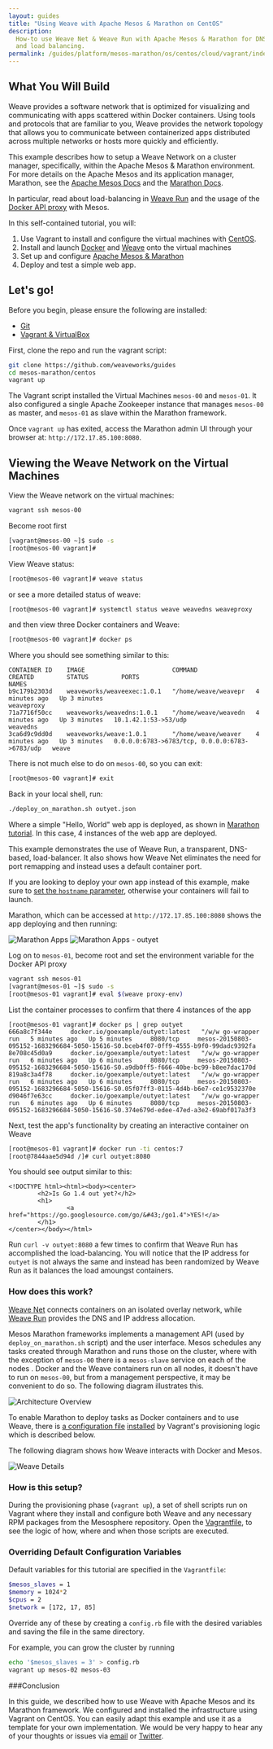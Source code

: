 ```yaml
---
layout: guides
title: "Using Weave with Apache Mesos & Marathon on CentOS"
description:
  How-to use Weave Net & Weave Run with Apache Mesos & Marathon for DNS service discovery
  and load balancing.
permalink: /guides/platform/mesos-marathon/os/centos/cloud/vagrant/index.html
---
```


## What You Will Build

Weave provides a software network that is optimized for visualizing and communicating with apps scattered within Docker containers. Using tools and protocols that are familiar to you, Weave provides the network topology that allows you to communicate between containerized apps distributed across multiple networks or hosts more quickly and efficiently.

This example describes how to setup a Weave Network on a cluster manager, specifically, within the Apache Mesos & Marathon environment. For more details on the Apache Mesos and its application manager, Marathon, see the [Apache Mesos Docs](http://mesos.apache.org/documentation/latest/) and the [Marathon Docs](https://mesosphere.github.io/marathon/).

In particular, read about load-balancing in [Weave Run](/run) and the usage of the [Docker API proxy](http://docs.weave.works/weave/latest_release/proxy.html) with Mesos.

In this self-contained tutorial, you will:

1. Use Vagrant to install and configure the virtual machines with [CentOS](http://centos.org/).
2. Install and launch [Docker](http://docker.com) and [Weave](http://weave.works) onto the virtual machines
3. Set up and configure [Apache Mesos & Marathon](https://mesosphere.github.io/marathon/)
4. Deploy and test a simple web app.

## Let's go!

Before you begin, please ensure the following are installed:

* [Git](http://git-scm.com/downloads)
* [Vagrant & VirtualBox](/guides/about/vagrant.html)

First, clone the repo and run the vagrant script:

~~~ bash
git clone https://github.com/weaveworks/guides
cd mesos-marathon/centos
vagrant up
~~~

The Vagrant script installed the Virtual Machines `mesos-00` and `mesos-01`. It also configured a single Apache Zookeeper instance that manages `mesos-00` as master, and `mesos-01` as slave within the Marathon framework.

Once `vagrant up` has exited, access the Marathon admin UI through your browser at: `http://172.17.85.100:8080`.

## Viewing the Weave Network on the Virtual Machines

View the Weave network on the virtual machines:

~~~ bash
vagrant ssh mesos-00
~~~

Become root first

~~~ bash
[vagrant@mesos-00 ~]$ sudo -s
[root@mesos-00 vagrant]#
~~~

View Weave status:

~~~ bash
[root@mesos-00 vagrant]# weave status
~~~

or see a more detailed status of weave:

~~~ bash
[root@mesos-00 vagrant]# systemctl status weave weavedns weaveproxy
~~~

and then view three Docker containers and Weave:

~~~ bash
[root@mesos-00 vagrant]# docker ps
~~~

Where you should see something similar to this:

    CONTAINER ID    IMAGE                        COMMAND                CREATED         STATUS         PORTS                                            NAMES
    b9c179b2303d    weaveworks/weaveexec:1.0.1   "/home/weave/weavepr   4 minutes ago   Up 3 minutes                                                    weaveproxy
    71a7716f50cc    weaveworks/weavedns:1.0.1    "/home/weave/weavedn   4 minutes ago   Up 3 minutes   10.1.42.1:53->53/udp                             weavedns
    3ca6d9c9dd0d    weaveworks/weave:1.0.1       "/home/weave/weaver    4 minutes ago   Up 3 minutes   0.0.0.0:6783->6783/tcp, 0.0.0.0:6783->6783/udp   weave

There is not much else to do on `mesos-00`, so you can exit:

~~~ bash
[root@mesos-00 vagrant]# exit
~~~

Back in your local shell, run:

~~~ bash
./deploy_on_marathon.sh outyet.json
~~~

Where a simple "Hello, World" web app is deployed, as shown in [Marathon tutorial](http://open.mesosphere.com/intro-course/ex17.html).  In this case, 4 instances of the web app are deployed.

This example demonstrates the use of Weave Run, a transparent, DNS-based, load-balancer. It also shows how Weave Net eliminates the need for port remapping and instead uses a default container port.

<div class="alert alert-warning">
If you are looking to deploy your own app instead of this example, make sure to <a href="https://github.com/weaveworks/guides/blob/0b10b27f0559b8852c12b81b94034823c3816777/mesos-marathon/centos/outyet.json#L12">set the <code>hostname</code> parameter</a>, otherwise your containers will fail to launch.
</div>

Marathon, which can be accessed at `http://172.17.85.100:8080` shows the app deploying and then running:

![Marathon Apps](/guides/images/mesos-marathon/centos/marathon-1.png)
![Marathon Apps - outyet](/guides/images/mesos-marathon/centos/marathon-2.png)

Log on to `mesos-01`, become root and set the environment variable for the Docker API proxy

~~~ bash
vagrant ssh mesos-01
[vagrant@mesos-01 ~]$ sudo -s
[root@mesos-01 vagrant]# eval $(weave proxy-env)
~~~

List the container processes to confirm that there 4 instances of the app

    [root@mesos-01 vagrant]# docker ps | grep outyet
    666a8c7f344e     docker.io/goexample/outyet:latest   "/w/w go-wrapper run   5 minutes ago   Up 5 minutes     8080/tcp     mesos-20150803-095152-1683296684-5050-15616-S0.bceb4f07-0ff9-4555-b9f0-99dadc9392fa
    8e708c45d0a9     docker.io/goexample/outyet:latest   "/w/w go-wrapper run   6 minutes ago   Up 6 minutes     8080/tcp     mesos-20150803-095152-1683296684-5050-15616-S0.a9db0ff5-f666-40be-bc99-b8ee7dac170d
    819a8c3a4f78     docker.io/goexample/outyet:latest   "/w/w go-wrapper run   6 minutes ago   Up 6 minutes     8080/tcp     mesos-20150803-095152-1683296684-5050-15616-S0.05f07ff3-0115-4d4b-b6e7-ce1c9532370e
    d9046f7e63cc     docker.io/goexample/outyet:latest   "/w/w go-wrapper run   6 minutes ago   Up 6 minutes     8080/tcp     mesos-20150803-095152-1683296684-5050-15616-S0.374e679d-edee-47ed-a3e2-69abf017a3f3

Next, test the app's functionality by creating an interactive container on Weave

~~~ bash
[root@mesos-01 vagrant]# docker run -ti centos:7
[root@7844aae5d94d /]# curl outyet:8080
~~~

You should see output similar to this:

    <!DOCTYPE html><html><body><center>
            <h2>Is Go 1.4 out yet?</h2>
            <h1>
                    <a href="https://go.googlesource.com/go/&#43;/go1.4">YES!</a>
            </h1>
    </center></body></html>


Run `curl -v outyet:8080` a few times to confirm that Weave Run has accomplished the load-balancing. You will notice that the IP address for `outyet` is not always the same and instead has been randomized by Weave Run as it balances the load amoungst containers.

### How does this work?

[Weave Net](/net) connects containers on an isolated overlay network, while [Weave Run](/run) provides the DNS and IP address allocation.

Mesos Marathon frameworks implements a management API (used by `deploy_on_marathon.sh` script) and the user interface. Mesos schedules any tasks created through Marathon and runs those on the cluster, where with the exception of `mesos-00` there is a `mesos-slave` service on each of the nodes . Docker and the Weave containers run on all nodes, it doesn't have to run on `mesos-00`, but from a management perspective, it may be convenient to do so. The following diagram illustrates this.

![Architecture Overview](/guides/images/mesos-marathon/centos/diagram-1.png)

To enable Marathon to deploy tasks as Docker containers and to use Weave, there is [a configuration file](https://github.com/weaveworks/guides/blob/0b10b27f0559b8852c12b81b94034823c3816777/mesos-marathon/centos/mesos-slave-containerizers.conf) [installed](https://github.com/weaveworks/guides/blob/0b10b27f0559b8852c12b81b94034823c3816777/mesos-marathon/centos/setup_and_launch_mesos_slave.sh#L7) by Vagrant's provisioning logic which is described below. 

The following diagram shows how Weave interacts with Docker and Mesos.

![Weave Details](/guides/images/mesos-marathon/centos/diagram-2.png)

### How is this setup?

During the provisioning phase (`vagrant up`), a set of shell scripts run on Vagrant where they install and configure both Weave and any necessary RPM packages from the Mesosphere repository. Open the [Vagrantfile](https://github.com/weaveworks/guides/blob/0b10b27f0559b8852c12b81b94034823c3816777/mesos-marathon/centos/Vagrantfile#L59-L82), to see the logic of how, where and when those scripts are executed.

### Overriding Default Configuration Variables

Default variables for this tutorial are specified in the `Vagrantfile`:

~~~ bash
$mesos_slaves = 1
$memory = 1024*2
$cpus = 2
$network = [172, 17, 85]
~~~


Override any of these by creating a `config.rb` file with the desired variables and saving the file in the same directory.

For example, you can grow the cluster by running

~~~ bash
echo '$mesos_slaves = 3' > config.rb
vagrant up mesos-02 mesos-03
~~~

###Conclusion

In this guide, we described how to use Weave with Apache Mesos and its Marathon framework. We configured and installed the infrastructure using Vagrant on CentOS. You can easily adapt this example and use it as a template for your own implementation. We would be very happy to hear any of your thoughts or issues via [email](help@weave.works) or [Twitter](https://twitter.com/weaveworks).

